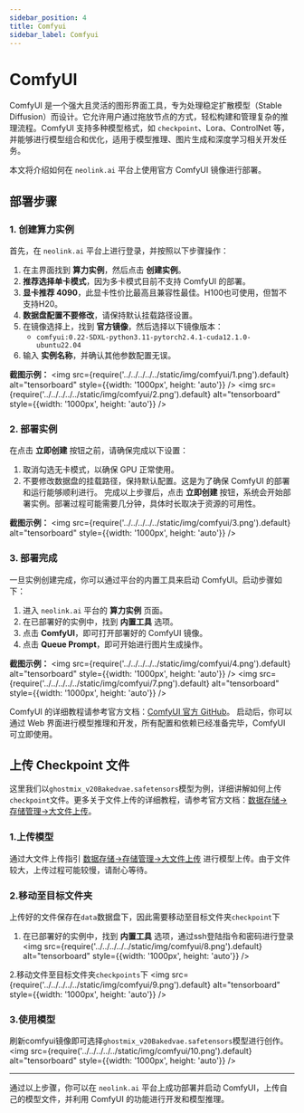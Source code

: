```yaml
---
sidebar_position: 4
title: Comfyui
sidebar_label: Comfyui
---
```


# ComfyUI 

ComfyUI 是一个强大且灵活的图形界面工具，专为处理稳定扩散模型（Stable Diffusion）而设计。它允许用户通过拖放节点的方式，轻松构建和管理复杂的推理流程。ComfyUI 支持多种模型格式，如 `checkpoint`、Lora、ControlNet 等，并能够进行模型组合和优化，适用于模型推理、图片生成和深度学习相关开发任务。

本文将介绍如何在 `neolink.ai` 平台上使用官方 ComfyUI 镜像进行部署。

## 部署步骤

### 1. 创建算力实例

首先，在 `neolink.ai` 平台上进行登录，并按照以下步骤操作：

1. 在主界面找到 **算力实例**，然后点击 **创建实例**。
2. **推荐选择单卡模式**，因为多卡模式目前不支持 ComfyUI 的部署。
3. **显卡推荐 4090**，此显卡性价比最高且兼容性最佳。H100也可使用，但暂不支持H20。
4. **数据盘配置不要修改**，请保持默认挂载路径设置。
5. 在镜像选择上，找到 **官方镜像**，然后选择以下镜像版本：
   - `comfyui:0.22-SDXL-python3.11-pytorch2.4.1-cuda12.1.0-ubuntu22.04`
6. 输入 **实例名称**，并确认其他参数配置无误。

**截图示例：**
<img src={require('../../../../../static/img/comfyui/1.png').default} alt="tensorboard" style={{width: '1000px', height: 'auto'}} />
<img src={require('../../../../../static/img/comfyui/2.png').default} alt="tensorboard" style={{width: '1000px', height: 'auto'}} />

### 2. 部署实例

在点击 **立即创建** 按钮之前，请确保完成以下设置：
1. 取消勾选无卡模式，以确保 GPU 正常使用。
2. 不要修改数据盘的挂载路径，保持默认配置。这是为了确保 ComfyUI 的部署和运行能够顺利进行。
完成以上步骤后，点击 **立即创建** 按钮，系统会开始部署实例。部署过程可能需要几分钟，具体时长取决于资源的可用性。

**截图示例：**
<img src={require('../../../../../static/img/comfyui/3.png').default} alt="tensorboard" style={{width: '1000px', height: 'auto'}} />

### 3. 部署完成

一旦实例创建完成，你可以通过平台的内置工具来启动 ComfyUI。启动步骤如下：

1. 进入 `neolink.ai` 平台的 **算力实例** 页面。
2. 在已部署好的实例中，找到 **内置工具** 选项。
3. 点击 **ComfyUI**，即可打开部署好的 ComfyUI 镜像。
4. 点击 **Queue Prompt**，即可开始进行图片生成操作。

**截图示例：**
<img src={require('../../../../../static/img/comfyui/4.png').default} alt="tensorboard" style={{width: '1000px', height: 'auto'}} />
<img src={require('../../../../../static/img/comfyui/7.png').default} alt="tensorboard" style={{width: '1000px', height: 'auto'}} />

ComfyUI 的详细教程请参考官方文档：[ComfyUI 官方 GitHub](https://github.com/comfyanonymous/ComfyUI)。
启动后，你可以通过 Web 界面进行模型推理和开发，所有配置和依赖已经准备完毕，ComfyUI 可立即使用。

## 上传 Checkpoint 文件

这里我们以`ghostmix_v20Bakedvae.safetensors`模型为例，详细讲解如何上传`checkpoint`文件。更多关于文件上传的详细教程，请参考官方文档：[数据存储->存储管理->大文件上传](https://neolink-ai.com/docs/DataStorage/createstorage)。

### 1.上传模型
通过大文件上传指引 [数据存储->存储管理->大文件上传](https://neolink-ai.com/docs/DataStorage/createstorage) 进行模型上传。由于文件较大，上传过程可能较慢，请耐心等待。

### 2.移动至目标文件夹
上传好的文件保存在`data`数据盘下，因此需要移动至目标文件夹`checkpoint`下
1. 在已部署好的实例中，找到 **内置工具** 选项，通过ssh登陆指令和密码进行登录
<img src={require('../../../../../static/img/comfyui/8.png').default} alt="tensorboard" style={{width: '1000px', height: 'auto'}} />

2.移动文件至目标文件夹`checkpoints`下
<img src={require('../../../../../static/img/comfyui/9.png').default} alt="tensorboard" style={{width: '1000px', height: 'auto'}} />
### 3.使用模型
刷新comfyui镜像即可选择`ghostmix_v20Bakedvae.safetensors`模型进行创作。
<img src={require('../../../../../static/img/comfyui/10.png').default} alt="tensorboard" style={{width: '1000px', height: 'auto'}} />

---

通过以上步骤，你可以在 `neolink.ai` 平台上成功部署并启动 ComfyUI，上传自己的模型文件，并利用 ComfyUI 的功能进行开发和模型推理。
